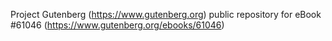 Project Gutenberg (https://www.gutenberg.org) public repository for eBook #61046 (https://www.gutenberg.org/ebooks/61046)
